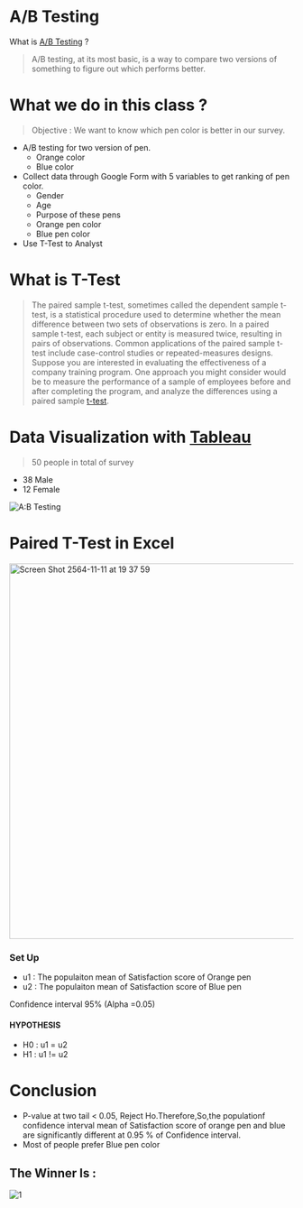 # A/B Testing
What is [A/B Testing](https://hbr.org/2017/06/a-refresher-on-ab-testing) ? 
> A/B testing, at its most basic, is a way to compare two versions of something to figure out which performs better.
# What we do in this class ?
> Objective : We want to know which pen color is better in our survey. 
* A/B testing for two version of pen.
  * Orange color
  * Blue color
* Collect data through Google Form with 5 variables to get ranking of pen color.
  * Gender
  * Age
  * Purpose of these pens
  * Orange pen color
  * Blue pen color
* Use T-Test to Analyst 
# What is T-Test 
> The paired sample t-test, sometimes called the dependent sample t-test, is a statistical procedure used to determine whether the mean difference between two sets of observations is zero. In a paired sample t-test, each subject or entity is measured twice, resulting in pairs of observations. Common applications of the paired sample t-test include case-control studies or repeated-measures designs. Suppose you are interested in evaluating the effectiveness of a company training program. One approach you might consider would be to measure the performance of a sample of employees before and after completing the program, and analyze the differences using a paired sample [t-test](https://www.statisticssolutions.com/free-resources/directory-of-statistical-analyses/paired-sample-t-test/).
# Data Visualization with [Tableau](https://public.tableau.com/app/profile/prant1075#!/)
> 50 people in total of survey
  * 38 Male
  * 12 Female 


 ![A:B Testing](https://user-images.githubusercontent.com/69904258/141298226-27db505f-044f-482d-9fe0-ea466c479ed8.png)
 
 # Paired T-Test in Excel
 
<img width="666" alt="Screen Shot 2564-11-11 at 19 37 59" src="https://user-images.githubusercontent.com/69904258/141299395-df0151ce-c1c1-42e6-8a48-a49418dfc906.png">

### Set Up
* u1 : The populaiton mean of Satisfaction score of Orange pen
* u2 : The populaiton mean of Satisfaction score of Blue pen

Confidence interval 95% (Alpha =0.05)
#### HYPOTHESIS
* H0 : u1 = u2
* H1 : u1 != u2

# Conclusion
* P-value  at two tail < 0.05, Reject Ho.Therefore,So,the populationf confidence interval mean of Satisfaction score of orange pen and blue are significantly different at 0.95 % of Confidence interval.
* Most of people prefer Blue pen color

## The Winner Is :

![1](https://user-images.githubusercontent.com/69904258/141300643-ecaeefcc-8d8e-4895-b0e5-533eed844304.jpg)
